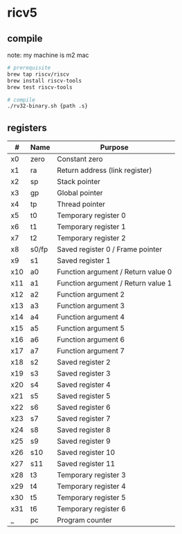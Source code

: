 # ricv5

## compile

note: my machine is m2 mac

```sh
# prerequisite
brew tap riscv/riscv
brew install riscv-tools
brew test riscv-tools

# compile
./rv32-binary.sh {path .s}
```

## registers

| #   | Name  | Purpose                            |
| --- | ----- | ---------------------------------- |
| x0  | zero  | Constant zero                      |
| x1  | ra    | Return address (link register)     |
| x2  | sp    | Stack pointer                      |
| x3  | gp    | Global pointer                     |
| x4  | tp    | Thread pointer                     |
| x5  | t0    | Temporary register 0               |
| x6  | t1    | Temporary register 1               |
| x7  | t2    | Temporary register 2               |
| x8  | s0/fp | Saved register 0 / Frame pointer   |
| x9  | s1    | Saved register 1                   |
| x10 | a0    | Function argument / Return value 0 |
| x11 | a1    | Function argument / Return value 1 |
| x12 | a2    | Function argument 2                |
| x13 | a3    | Function argument 3                |
| x14 | a4    | Function argument 4                |
| x15 | a5    | Function argument 5                |
| x16 | a6    | Function argument 6                |
| x17 | a7    | Function argument 7                |
| x18 | s2    | Saved register 2                   |
| x19 | s3    | Saved register 3                   |
| x20 | s4    | Saved register 4                   |
| x21 | s5    | Saved register 5                   |
| x22 | s6    | Saved register 6                   |
| x23 | s7    | Saved register 7                   |
| x24 | s8    | Saved register 8                   |
| x25 | s9    | Saved register 9                   |
| x26 | s10   | Saved register 10                  |
| x27 | s11   | Saved register 11                  |
| x28 | t3    | Temporary register 3               |
| x29 | t4    | Temporary register 4               |
| x30 | t5    | Temporary register 5               |
| x31 | t6    | Temporary register 6               |
| \_  | pc    | Program counter                    |
